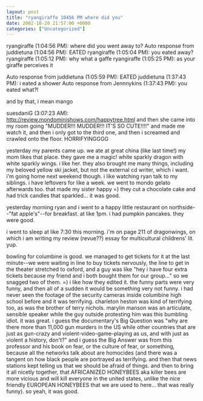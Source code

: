 ```yaml
---
layout: post
title: "ryangiraffe 10456 PM where did you"
date: 2002-10-20 21:57:00 +0000
categories: ["Uncategorized"]
---
```


ryangiraffe (1:04:56 PM): where did you went away to?
Auto response from juddietuna (1:04:56 PM): EATED
ryangiraffe (1:05:04 PM): you eated away?
ryangiraffe (1:05:12 PM): why what a gaffe
ryangiraffe (1:05:25 PM): as your giraffe perceives it

Auto response from juddietuna (1:05:59 PM): EATED
juddietuna (1:37:43 PM): i eated a shower 
Auto response from Jennnykins (1:37:43 PM): you eated what?!

and by that, i mean mango

suesdaniG (3:07:23 AM): http://review.mondominishows.com/happytree.html
and then she came into my room going "MUDDER!!! MUDDER!!! IT'S SO CUTE!!!!" and made me watch it, and then i only got to the third one, and then i screamed and crawled onto the floor. HORRIFYINGGGG

yesterday my parents came up. we ate at great china (like last time!) my mom likes that place. they gave me a magic! white sparkly dragon with white sparkly wings. i like her. they also brought me many things, including my beloved yellow ski jacket, but not the external cd writer, which i want. i'm going home next weekend though. i like watching ryan talk to my siblings. i have leftovers for like a week. we went to mondo gelato afterwards too. that made my sister happy =) they cut a chocolate cake and had trick candles that sparkled... it was good.

yesterday morning ryan and i went to a happy little restaurant on northside--"fat apple's"--for breakfast. at like 1pm. i had pumpkin pancakes. they were good. 

i went to sleep at like 7:30 this morning. i'm on page 211 of dragonwings, on which i am writing my review (revue??) essay for multicultural childrens' lit. yup. 

bowling for columbine is good. we managed to get tickets for it at the last minute--we were waiting in line to buy tickets nervously, the line to get in the theater stretched to oxford, and a guy was like "hey i have four extra tickets because my friend and i both bought them for our group..." so we snagged two of them. =) i like how they edited it. the funny parts were very funny, and then all of a sudden it would be something very not funny. i had never seen the footage of the security cameras inside columbine high school before and it was terrifying. charleton heston was kind of terrifying too, as was the brother of terry nichols. marylin manson was an articulate, sensible speaker while the guy outside protesting him was this bumbling idiot. it was great. i guess the documentary's Big Question was "why are there more than 11,000 gun murders in the US while other countries that are just as gun-crazy and violent-video-game-playing as us, and with just as violent a history, don't?" and i guess the Big Answer was from this professor and his book on fear, or the culture of fear, or something, because all the networks talk about are homocides (and there was a tangent on how black people are portrayed as terrifying. and then that news stations kept telling us that we should be afraid of things. and then to bring it all nicetly together, that AFRICANIZED HONEYBEES aka killer bees are more vicious and will kill everyone in the united states, unlike the nice friendly EUROPEAN HONEYBEES that we are used to here... that was really funny). so yeah, it was good.